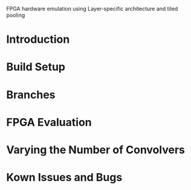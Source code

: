 FPGA hardware emulation using Layer-specific architecture and tiled pooling
# Introduction

# Build Setup

# Branches

# FPGA Evaluation

# Varying the Number of Convolvers

# Kown Issues and Bugs
